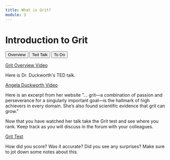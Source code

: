 ```yaml
---
title: What is Grit?
module: 3
---
```


# Introduction to Grit

<div class="tab">
  <button class="tablinks active" onclick="openTab(event, 'Overview')">Overview</button>
  <button class="tablinks" onclick="openTab(event, 'TED')">Ted Talk</button>
   <button class="tablinks" onclick="openTab(event, 'ToDo')">To Do</button>
</div>

<!-- Tab content -->
<div id="Overview" class="tabcontent" style="display:block">

<p><a href="//www.youtube.com/embed/sbDttN-_OLk" data-lity>Grit Overview Video</a></p>

</div>

<div id="TED" class="tabcontent">

<p>Here is Dr. Duckworth's TED talk.</p>

<p><a href="//embed.ted.com/talks/lang/en/angela_lee_duckworth_grit_the_power_of_passion_and_perseverance" data-lity>Angela Duckworth Video</a></p>

<p>Here is an excerpt from her website "... grit—a combination of passion and perseverance for a singularly important goal—is the hallmark of high achievers in every domain. She’s also found scientific evidence that grit can grow."</p>
</div>

<div id="ToDo" class="tabcontent">
<p>Now that you have watched her talk take the Grit test and see where you rank.  Keep track as you will discuss in the forum with your colleagues.</p>

<p><a href="https://angeladuckworth.com/grit-scale/" target="_new">Grit Test</a></p>

<p>How did you score?  Was it accurate?  Did you see any surprises?  Make sure to jot down some notes about this.</p>
</div>